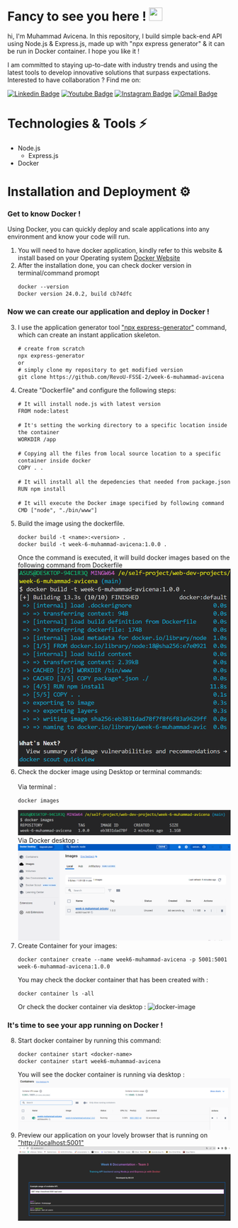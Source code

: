<h1 align="left">Fancy to see you here ! <img src="https://raw.githubusercontent.com/muhammad-avicena/profile/master/wave.gif" width="30px" height="30px" /> </h1>

hi, I'm Muhammad Avicena. In this repository, I build simple back-end API using Node.js & Express.js, made up with "npx express generator" & it can be run in Docker container. I hope you like it !

I am committed to staying up-to-date with industry trends and using the latest tools to develop innovative solutions that surpass expectations.
Interested to have collaboration ? Find me on:

[![Linkedin Badge](https://img.shields.io/badge/-Muhammad_Avicena-blue?style=flat-square&logo=Linkedin&logoColor=white)](https://www.linkedin.com/in/muhammad-avicena/)
[![Youtube Badge](https://img.shields.io/badge/-Muhammad_Avicena-darkred?style=flat-square&logo=youtube&logoColor=white)](https://www.youtube.com/@MuhammadAvicena)
[![Instagram Badge](https://img.shields.io/badge/-ryuhideaki.dev-purple?style=flat-square&logo=instagram&logoColor=white)](https://www.instagram.com/ryuhideaki.dev/)
[![Gmail Badge](https://img.shields.io/badge/-cenarahmant.dev@gmail.com-c14438?style=flat-square&logo=Gmail&logoColor=white)](mailto:cenarahmant.dev@gmail.com)

# Technologies & Tools ⚡ 

- Node.js
  - Express.js
- Docker


# Installation and Deployment ⚙️
### Get to know Docker !
Using Docker, you can quickly deploy and scale applications into any environment and know your code will run.

1. You will need to have docker application, kindly refer to this website & install based on your Operating system  [Docker Website](https://www.docker.com/)
2. After the installation done, you can check docker version in terminal/command promopt
    ```
    docker --version
    Docker version 24.0.2, build cb74dfc
    ```
### Now we can create our application and deploy in Docker !
3. I use the application generator tool ["npx express-generator"](https://expressjs.com/en/starter/generator.html) 
command, which can create an instant application skeleton. 
    ```
    # create from scratch
    npx express-generator
    or
    # simply clone my repository to get modified version
    git clone https://github.com/RevoU-FSSE-2/week-6-muhammad-avicena
    ```
4. Create "Dockerfile" and configure the following steps: 
    ```
    # It will install node.js with latest version
    FROM node:latest

    # It's setting the working directory to a specific location inside the container
    WORKDIR /app

    # Copying all the files from local source location to a specific container inside docker
    COPY . .

    # It will install all the depedencies that needed from package.json
    RUN npm install 

    # It will execute the Docker image specified by following command
    CMD ["node", "./bin/www"]
    ```
5. Build the image using the dockerfile.
    ```
    docker build -t <name>:<version> .
    docker build -t week-6-muhammad-avicena:1.0.0 .
    ```
    Once the command is executed, it will build docker images based on the following command from Dockerfile
    <img alt="images-docker" src="image-github/docker-build.PNG">
6. Check the docker image using Desktop or terminal commands:
    <br>
    <br>
    Via terminal :
    ```
    docker images
    ```
    <img alt="images-docker" src="image-github/docker-images-terminal.PNG">
    <br>
    Via Docker desktop :
    <img alt="images-docker" src="image-github/docker-images.PNG">
7. Create Container for your images:
    <br>
    ```
    docker container create --name week6-muhammad-avicena -p 5001:5001 week-6-muhammad-avicena:1.0.0
    ```
    You may check the docker container that has been created with :
    ```
    docker container ls -all
    ```
    Or check the docker container via desktop : 
    <img alt="docker-image" src="image-github/docker-contain.PNG">
    <br>
    
### It's time to see your app running on Docker !
8. Start docker container by running this command: 
    ```
    docker container start <docker-name>
    docker container start week6-muhammad-avicena
    ```
    You will see the docker container is running via desktop :
    <img alt="docker-image" src="image-github/docker-start.PNG">
9. Preview our application on your lovely browser that is running on ["http://localhost:5001"](http://localhost:5001) 
    <img alt="docker-image" src="image-github/docker-preview.PNG">
